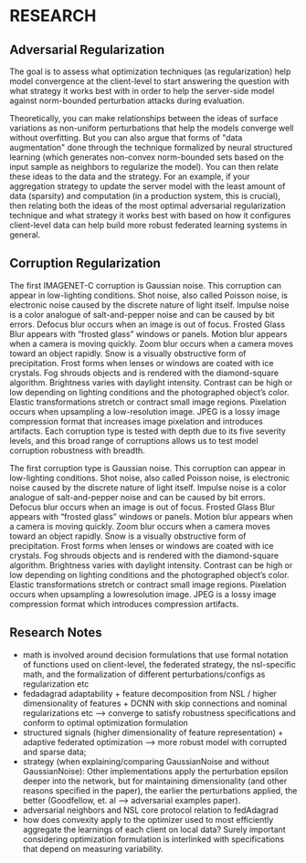 # RESEARCH

## Adversarial Regularization
The goal is to assess what optimization techniques (as regularization) help model convergence at the client-level to start answering the question with what strategy it works best with in order to help the server-side model against norm-bounded perturbation attacks during evaluation.

Theoretically, you can make relationships between the ideas of surface variations as non-uniform perturbations that help the models converge well without overfitting. But you can also argue that forms of "data augmentation" done through the technique formalized by neural structured learning (which generates non-convex norm-bounded sets based on the input sample as neighbors to regularize the model). You can then relate these ideas to the data and the strategy. For an example, if your aggregation strategy to update the server model with the least amount of data (sparsity) and computation (in a production system, this is crucial), then relating both the ideas of the most optimal adversarial regularization technique and what strategy it works best with based on how it configures client-level data can help build more robust federated learning systems in general.

## Corruption Regularization
The first IMAGENET-C corruption is Gaussian noise. This corruption can
appear in low-lighting conditions. Shot noise, also called Poisson noise, is electronic noise caused by
the discrete nature of light itself. Impulse noise is a color analogue of salt-and-pepper noise and can be
caused by bit errors. Defocus blur occurs when an image is out of focus. Frosted Glass Blur appears
with “frosted glass” windows or panels. Motion blur appears when a camera is moving quickly.
Zoom blur occurs when a camera moves toward an object rapidly. Snow is a visually obstructive
form of precipitation. Frost forms when lenses or windows are coated with ice crystals. Fog shrouds
objects and is rendered with the diamond-square algorithm. Brightness varies with daylight intensity.
Contrast can be high or low depending on lighting conditions and the photographed object’s color.
Elastic transformations stretch or contract small image regions. Pixelation occurs when upsampling a
low-resolution image. JPEG is a lossy image compression format that increases image pixelation and
introduces artifacts. Each corruption type is tested with depth due to its five severity levels, and this
broad range of corruptions allows us to test model corruption robustness with breadth.

The first corruption type is Gaussian noise. This corruption can appear
in low-lighting conditions. Shot noise, also called Poisson noise, is electronic noise caused by the
discrete nature of light itself. Impulse noise is a color analogue of salt-and-pepper noise and can be
caused by bit errors. Defocus blur occurs when an image is out of focus. Frosted Glass Blur appears
with “frosted glass” windows or panels. Motion blur appears when a camera is moving quickly. Zoom
blur occurs when a camera moves toward an object rapidly. Snow is a visually obstructive form of
precipitation. Frost forms when lenses or windows are coated with ice crystals. Fog shrouds objects
and is rendered with the diamond-square algorithm. Brightness varies with daylight intensity. Contrast
can be high or low depending on lighting conditions and the photographed object’s color. Elastic
transformations stretch or contract small image regions. Pixelation occurs when upsampling a lowresolution image. JPEG is a lossy image compression format which introduces compression artifacts.


## Research Notes
- math is involved around decision formulations that use formal notation of functions used on client-level, the federated strategy, the nsl-specific math, and the formalization of different perturbations/configs as regularization etc
- fedadagrad adaptability + feature decomposition from NSL / higher dimensionality of features + DCNN with skip connections and nominal regularizations etc --> converge to satisfy robustness specifications and conform to optimal optimization formulation
- structured signals (higher dimensionality of feature representation) + adaptive federated optimization --> more robust model with corrupted and sparse data;
- strategy (when explaining/comparing GaussianNoise and without GaussianNoise): Other implementations apply the perturbation epsilon deeper into the network, but for maintaining dimensionality (and other reasons specified in the paper), the earlier the perturbations applied, the better (Goodfellow, et. al --> adversarial examples paper).
- adversarial neighbors and NSL core protocol relation to fedAdagrad
- how does convexity apply to the optimizer used to most efficiently aggregate the learnings of each client on local data? Surely important considering optimization formulation is interlinked with specifications that depend on measuring variability.

